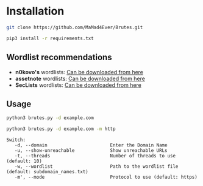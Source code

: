 # Installation
```bash
git clone https://github.com/MaMad4Ever/Brutes.git
```
```bash
pip3 install -r requirements.txt
```

## Wordlist recommendations
- **n0kovo's** wordlists: [Can be downloaded from here](https://github.com/n0kovo/n0kovo_subdomains)
- **assetnote** wordlists: [Can be downloaded from here](https://wordlists.assetnote.io)
- **SecLists** wordlists: [Can be downloaded from here](https://github.com/danielmiessler/SecLists)

## Usage
```bash
python3 brutes.py -d example.com
```
```bash
python3 brutes.py -d example.com -m http
```
```console
Switch:
   -d, --domain                       Enter the Domain Name
   -u, --show-unreachable             Show unreachable URLs
   -t, --threads                      Number of threads to use (default: 10)
   -w, --wordlist                     Path to the wordlist file (default: subdomain_names.txt)
   -m', --mode                        Protocol to use (default: https)

```
